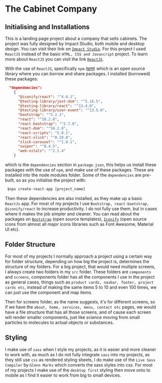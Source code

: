 # The Cabinet Company

## Initialising and Installations

This is a landing page project about a company that sells cabinets. The project was fully designed by Impact Studio, both mobile and desktop design. You can visit their link on [` Impact Studio `](http://www.impactstudio.co.za/). For this project I used `ReactJS` instead of the basic `HTML, CSS and Javascript` project. To learn more about `ReactJS` you can visit the link [` ReactJS `](https://reactjs.org/docs/getting-started.html).

With the use of `ReactJS`, specifically `npm` ([` NPM `](https://www.npmjs.com/)) which is an open source library where you can borrow and share packages. I installed (borrowed) these packages:

```json
  "dependencies":
    {
      "@iconify/react": "^4.0.1",
      "@testing-library/jest-dom": "^5.16.5",
      "@testing-library/react": "^13.4.0",
      "@testing-library/user-event": "^13.5.0",
      "bootstrap": "^5.2.3",
      "react": "^18.2.0",
      "react-bootstrap": "^2.7.0",
      "react-dom": "^18.2.0",
      "react-scripts": "5.0.1",
      "react-slick": "^0.29.0",
      "slick-carousel": "^1.8.1",
      "swiper": "^8.4.5",
      "web-vitals": "^2.1.4"
    }

```

which is the `dependencies` section in `package.json`, this helps us install these packages with the use of `npm`, and make use of these packages. These are installed into the node modules folder. Some of the `dependencies` are pre-built, so as you initialise the project with:

```js
 $npx create-react-app [project_name]
```

Then these dependencies are also installed, as they make up a basic `ReactJs` app. For most of my projects I use `Bootstrap, react-bootstrap, @iconify/react` to increase productivity. I do not fully use them, but in cases where it makes the job simpler and cleaner. You can read about the packages on [` Bootstrap `](https://getbootstrap.com/) (open source templates), [` Iconify `](https://iconify.design/) (open source icons from almost all major icons libraries such as Font Awesome, Material UI etc).

## Folder Structure

For most of my projects I normally approach a project using a certain way for folder structure, depending on how big the project is, determines the structure of my folders. For a big project, that would need multiple screens, I always create two folders in my `src` folder. These folders are `components` and `screens`, components folder has all the components I use in the project as general cases, things such as `product cards, navbar, footer, project cards etc`, instead of making the same items 5 to 10 and even 100 times, we can just use the component and map items.

Then for screens folder, as the name suggests, it's for different screens, so if we have the `about, home, services, menu, contact etc` pages, we would have a file structure that has all those screens, and of cause each screen will render smaller components, just like science moving from small particles to molecules to actual objects or substances.


## Styling

I make use of `sass` when I style my projects, as it is easier and more cleaner to work with, as much as I do not fully integrate `sass` into my projects, as they still use `css` as rendered styling sheets, I do make use of the `Live Sass Compiler` by `Glenn Marks` which converts the sass styles into css. For most of my projects I make use of the `desktop first` styling then move onto to mobile as I find it easier to work from big to small devices.
